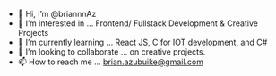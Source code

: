 - 👋 Hi, I’m @briannnAz
- 👀 I’m interested in ... Frontend/ Fullstack Development & Creative Projects
- 🌱 I’m currently learning ... React JS, C for IOT development, and C#
- 💞️ I’m looking to collaborate ... on creative projects.
- 📫 How to reach me ... brian.azubuike@gmail.com

<!---
briannnAz/briannnAz is a ✨ special ✨ repository because its `README.md` (this file) appears on your GitHub profile.
You can click the Preview link to take a look at your changes.
--->
